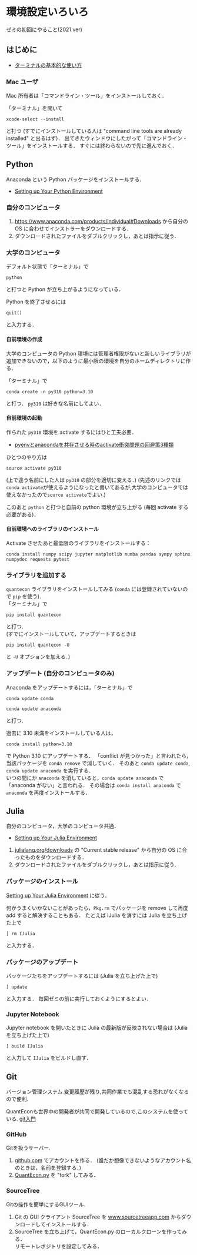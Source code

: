 # 環境設定いろいろ
ゼミの初回にやること(2021 ver)

## はじめに

* [ターミナルの基本的な使い方](https://hwb.ecc.u-tokyo.ac.jp/wp/information-2/cui/terminal/)

### Mac ユーザ

Mac 所有者は「コマンドライン・ツール」をインストールしておく．

「ターミナル」を開いて

```
xcode-select --install
```

と打つ (すでにインストールしている人は "command line tools are already installed" と出るはず)．
出てきたウィンドウにしたがって「コマンドライン・ツール」をインストールする．
すぐには終わらないので先に進んでおく．


## Python

Anaconda という Python パッケージをインストールする．
* [Setting up Your Python Environment](https://python-programming.quantecon.org/getting_started.html)

### 自分のコンピュータ

1. https://www.anaconda.com/products/individual#Downloads から自分の OS に合わせてインストラーをダウンロードする．
2. ダウンロードされたファイルをダブルクリックし，あとは指示に従う．

### 大学のコンピュータ

デフォルト状態で「ターミナル」で

```
python
```

と打つと Python が立ち上がるようになっている．

Python を終了させるには

```
quit()
```

と入力する．

#### 自前環境の作成

大学のコンピュータの Python 環境には管理者権限がないと新しいライブラリが追加できないので，以下のように最小限の環境を自分のホームディレクトリに作る．

「ターミナル」で
```
conda create -n py310 python=3.10
```

と打つ．
`py310` は好きな名前にしてよい．

#### 自前環境の起動

作られた `py310` 環境を activate するにはひと工夫必要．

* [pyenvとanacondaを共存させる時のactivate衝突問題の回避策3種類](http://qiita.com/y__sama/items/f732bb7bec2bff355b69)

ひとつのやり方は

```
source activate py310
```

(上で違う名前にした人は `py310` の部分を適切に変える．)
(先述のリンクでは`conda activate`が使えるようになったと書いてあるが,大学のコンピュータでは使えなかったので`source activate`でよい.)

このあと `python` と打つと自前の python 環境が立ち上がる (毎回 activate する必要がある)．

#### 自前環境へのライブラリのインストール

Activate させたあと最低限のライブラリをインストールする：

```
conda install numpy scipy jupyter matplotlib numba pandas sympy sphinx numpydoc requests pytest
```

### ライブラリを追加する

`quantecon` ライブラリをインストールしてみる (`conda` には登録されていないので `pip` を使う)．  
「ターミナル」で

```
pip install quantecon
```

と打つ．  
(すでにインストールしていて，アップデートするときは

```
pip install quantecon -U
```

と `-U` オプションを加える．)

### アップデート (自分のコンピュータのみ)

Anaconda をアップデートするには，「ターミナル」で

```
conda update conda
```

```
conda update anaconda
```

と打つ．

過去に 3.10 未満をインストールしている人は，

```
conda install python=3.10
```

で Python 3.10 にアップデートする．
「conflict が見つかった」と言われたら，当該パッケージを `conda remove` で消していく．
そのあと `conda update conda`, `conda update anaconda` を実行する．  
いつの間にか `anaconda` を消していると，`conda update anaconda` で「anaconda がない」と言われる．
その場合は `conda install anaconda` で `anaconda` を再度インストールする．


## Julia

自分のコンピュータ，大学のコンピュータ共通．

* [Setting up Your Julia Environment](https://julia.quantecon.org/getting_started_julia/getting_started.html)

1. [julialang.org/downloads](http://julialang.org/downloads/) の "Current stable release" から自分の OS に合ったものをダウンロードする．
2. ダウンロードされたファイルをダブルクリックし，あとは指示に従う．

### パッケージのインストール

[Setting up Your Julia Environment](https://julia.quantecon.org/getting_started_julia/getting_started.html) に従う．

何かうまくいかないことがあったら，`Pkg.rm` でパッケージを remove して再度 add すると解決することもある．
たとえば IJulia を消すには Julia を立ち上げた上で

```
] rm IJulia
```

と入力する．

### パッケージのアップデート

パッケージたちをアップデートするには (Julia を立ち上げた上で)

```
] update
```

と入力する．
毎回ゼミの前に実行しておくようにするとよい．

### Jupyter Notebook

Jupyter notebook を開いたときに Julia の最新版が反映されない場合は (Julia を立ち上げた上で)

```
] build IJulia
```

と入力して `IJulia` をビルドし直す．



## Git
バージョン管理システム.変更履歴が残り,共同作業でも混乱する恐れがなくなるので便利.

QuantEconも世界中の開発者が共同で開発しているので,このシステムを使っている.
[git入門](https://backlog.com/ja/git-tutorial/intro/intro1_1.html)


### GitHub

Gitを扱うサーバー.

1. [github.com](https://github.com) でアカウントを作る．
   (誰だか想像できないようなアカウント名のときは，名前を登録する．)
2. [QuantEcon.py](https://github.com/QuantEcon/QuantEcon.py) を "fork" してみる．

### SourceTree

Gitの操作を簡単にするGUIツール.

1. Git の GUI クライアント SourceTree を www.sourcetreeapp.com からダウンロードしてインストールする．
2. SourceTree を立ち上げて，QuantEcon.py のローカルクローンを作ってみる．  
   リモートレポジトリを設定してみる．
